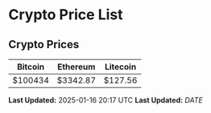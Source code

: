# Crypto Price List

## Crypto Prices
| Bitcoin | Ethereum | Litecoin |
| ------- | -------- | -------- |
| $100434 | $3342.87 | $127.56 |
**Last Updated:** 2025-01-16 20:17 UTC
**Last Updated:** $DATE$
